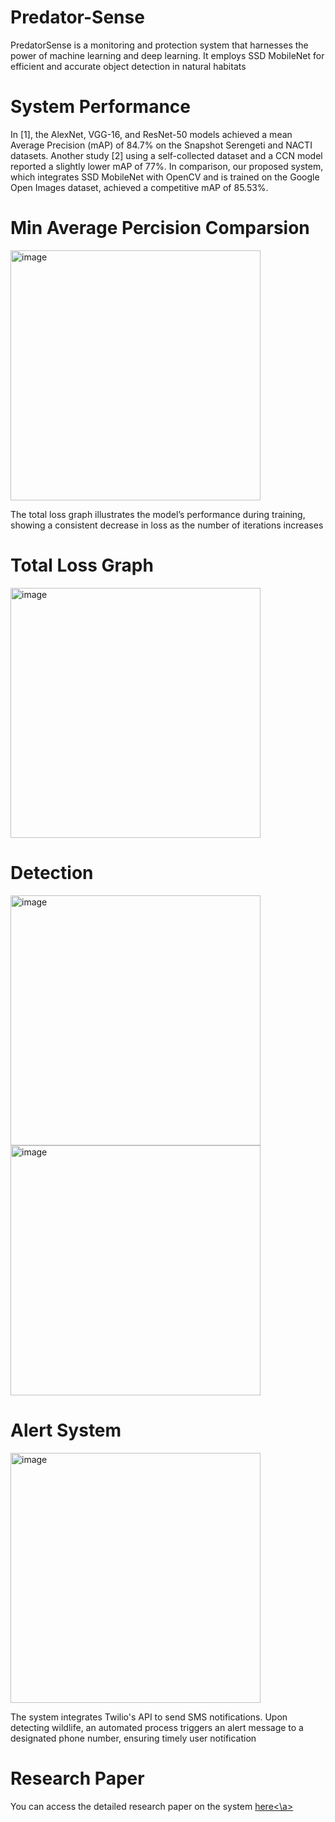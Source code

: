 # Predator-Sense
PredatorSense is a monitoring and protection system that harnesses the power of machine learning and deep learning. It employs SSD MobileNet for efficient and accurate object detection in natural habitats
# System Performance
In [1], the AlexNet, VGG-16, and ResNet-50 models achieved a mean Average Precision (mAP) of 84.7% on the Snapshot Serengeti and NACTI datasets. Another study [2] using a self-collected dataset and a CCN model reported a slightly lower mAP of 77%. In comparison, our proposed system, which integrates SSD MobileNet with OpenCV and is trained on the Google Open Images dataset, achieved a competitive mAP of 85.53%.
# Min Average Percision Comparsion
 <img src="https://github.com/user-attachments/assets/698cfb08-c2b9-4655-9619-c939bec975e9" alt="image" width="400"/>

The total loss graph illustrates the model’s performance during training, showing a consistent decrease in loss as the number of iterations increases
# Total Loss Graph
 <img src="https://github.com/user-attachments/assets/b1013bf3-7b12-4b8a-a0cc-b4f802034a19" alt="image" width="400"/>
 
# Detection
<img src="https://github.com/user-attachments/assets/10565279-b2e0-4348-a8cb-b0861ff279fd" alt="image" width="400"/> <img src="https://github.com/user-attachments/assets/c2916e34-b6ac-4a7d-a3f2-4bcb766ac7b8" alt="image" width="400"/>




# Alert System
<img src="https://github.com/user-attachments/assets/fee6ac1b-9749-4f5e-bb1e-d12b19615d41" alt="image" width="400"/>

The system integrates Twilio's API to send SMS notifications. Upon detecting wildlife, an automated process triggers an alert message to a designated phone number, ensuring timely user notification

# Research Paper
You can access the detailed research paper on the system <a href="https://ieeexplore.ieee.org/document/10774639">here<\a>
